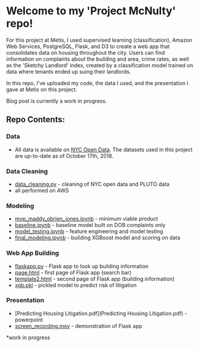 # Welcome to my 'Project McNulty' repo!   

For this project at Metis, I used supervised learning (classification), Amazon Web Services, PostgreSQL, Flask, and D3 to create a web app that consolidates data on housing throughout the city. Users can find information on complaints about the building and area, crime rates, as well as the 'Sketchy Landlord' index, created by a classification model trained on data where tenants ended up suing their landlords.

In this repo, I've uploaded my code, the data I used, and the presentation I gave at Metis on this project.  
  
Blog post is currently a work in progress.
  
## Repo Contents:   

### Data
* All data is available on [NYC Open Data]. The datasets used in this project are up-to-date as of October 17th, 2018.

### Data Cleaning
* [data_cleaning.py](data_cleaning.py) - cleaning of NYC open data and PLUTO data
* all performed on AWS
  
### Modeling
* [mvp_maddy_obrien_jones.ipynb](mvp_maddy_obrien_jones.ipynb) - minimum viable product
* [baseline.ipynb](baseline.ipynb) - baseline model built on DOB complaints only
* [model_testing.ipynb](model_testing.ipynb) - feature engineering and model testing
* [final_modeling.ipynb](final_modeling.ipynb) - building XGBoost model and scoring on data

### Web App Building
* [flaskapp.py](flaskapp.py) - Flask app to look up building information
* [page.html](page.html) - first page of Flask app (search bar)
* [template2.html](template2.html) - second page of Flask app (building information)
* [xgb.pkl](xgb.pkl) - pickled model to predict risk of litigation

### Presentation
* [Predicting Housing Litigation.pdf](Predicting Housing Litigation.pdf) - powerpoint
* [screen_recording.mov](screen_recording.mov) - demonstration of Flask app

*work in progress

[NYC Open Data]: https://opendata.cityofnewyork.us/
